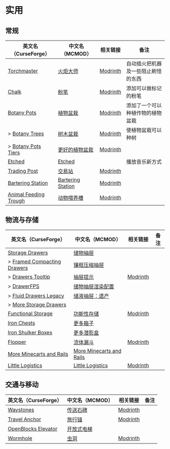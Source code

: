 # 实用

## 常规

| 英文名（CurseForge）                                                                        | 中文名（MCMOD）                                           | 相关链接                                                   | 备注                               |
| ------------------------------------------------------------------------------------------- | --------------------------------------------------------- | ---------------------------------------------------------- | ---------------------------------- |
| [Torchmaster](https://www.curseforge.com/minecraft/mc-mods/torchmaster)                     | [火炬大师](https://www.mcmod.cn/class/779.html)           | [Modrinth](https://modrinth.com/mod/torchmaster)           | 自动插火把机器及一些阻止刷怪的东西 |
| [Chalk](https://www.curseforge.com/minecraft/mc-mods/chalk)                                 | [粉笔](https://www.mcmod.cn/class/4996.html)              | [Modrinth](https://modrinth.com/mod/chalk-mod)             | 添加可以做标记的粉笔               |
| [Botany Pots](https://www.curseforge.com/minecraft/mc-mods/botany-pots)                     | [植物盆栽](https://www.mcmod.cn/class/3499.html)          | [Modrinth](https://modrinth.com/mod/botany-pots)           | 添加了一个可以种植作物的植物盆栽   |
| > [Botany Trees](https://www.curseforge.com/minecraft/mc-mods/botany-trees)                 | [树木盆栽](https://www.mcmod.cn/class/3491.html)          | [Modrinth](https://modrinth.com/mod/botany-trees)          | 使植物盆栽可以种树                 |
| > [Botany Pots Tiers](https://www.curseforge.com/minecraft/mc-mods/botany-pots-tiers)       | [更好的植物盆栽](https://www.mcmod.cn/class/4708.html)    | [Modrinth](https://modrinth.com/mod/botany-pots-tiers)     |                                    |
| [Etched](https://www.curseforge.com/minecraft/mc-mods/etched)                               | [Etched](https://www.mcmod.cn/class/5735.html)            |                                                            | 播放音乐新方式                     |
| [Trading Post](https://www.curseforge.com/minecraft/mc-mods/trading-post)                   | [交易站](https://www.mcmod.cn/class/5589.html)            | [Modrinth](https://modrinth.com/mod/trading-post)          |                                    |
| [Bartering Station](https://www.curseforge.com/minecraft/mc-mods/bartering-station)         | [Bartering Station](https://www.mcmod.cn/class/8078.html) | [Modrinth](https://modrinth.com/mod/bartering-station)     |                                    |
| [Animal Feeding Trough](https://www.curseforge.com/minecraft/mc-mods/animal-feeding-trough) | [动物喂养槽](https://www.mcmod.cn/class/3608.html)        | [Modrinth](https://modrinth.com/mod/animal_feeding_trough) |                                    |

## 物流与存储

| 英文名（CurseForge）                                                                                  | 中文名（MCMOD）                                                  | 相关链接                                                | 备注 |
| ----------------------------------------------------------------------------------------------------- | ---------------------------------------------------------------- | ------------------------------------------------------- | ---- |
| [Storage Drawers](https://www.curseforge.com/minecraft/mc-mods/storage-drawers)                       | [储物抽屉](https://www.mcmod.cn/class/408.html)                  |                                                         |      |
| > [Framed Compacting Drawers](https://www.curseforge.com/minecraft/mc-mods/framed-compacting-drawers) | [镶框压缩抽屉](https://www.mcmod.cn/class/3096.html)             |                                                         |      |
| > [Drawers Tooltip](https://www.curseforge.com/minecraft/mc-mods/drawers-tooltip)                     | [抽屉提示](https://www.mcmod.cn/class/3669.html)                 | [Modrinth](https://modrinth.com/mod/drawers-tooltip)    |      |
| > [DrawerFPS](https://www.curseforge.com/minecraft/mc-mods/drawerfps)                                 | [储物抽屉渲染配置](https://www.mcmod.cn/class/3893.html)         |                                                         |      |
| > [Fluid Drawers Legacy](https://www.curseforge.com/minecraft/mc-mods/fluid-drawers-legacy)           | [储液抽屉：遗产](https://www.mcmod.cn/class/6047.html)           |                                                         |      |
| > [More Storage Drawers](https://www.curseforge.com/minecraft/mc-mods/more-storage-drawers)           |                                                                  |                                                         |      |
| [Functional Storage](https://www.curseforge.com/minecraft/mc-mods/functional-storage)                 | [功能性存储](https://www.mcmod.cn/class/5350.html)               | [Modrinth](https://modrinth.com/mod/functional-storage) |      |
| [Iron Chests](https://www.curseforge.com/minecraft/mc-mods/iron-chests)                               | [更多箱子](https://www.mcmod.cn/class/20.html)                   |                                                         |      |
| [Iron Shulker Boxes](https://www.curseforge.com/minecraft/mc-mods/iron-shulker-boxes)                 | [更多潜影盒](https://www.mcmod.cn/class/1974.html)               |                                                         |      |
| [Flopper](https://www.curseforge.com/minecraft/mc-mods/flopper)                                       | [流体漏斗](https://www.mcmod.cn/class/2096.html)                 | [Modrinth](https://modrinth.com/mod/flopper)            |      |
| [More Minecarts and Rails](https://www.curseforge.com/minecraft/mc-mods/more-minecarts)               | [More Minecarts and Rails](https://www.mcmod.cn/class/5645.html) |                                                         |      |
| [Little Logistics](https://www.curseforge.com/minecraft/mc-mods/little-logistics)                     | [Little Logistics](https://www.mcmod.cn/class/6265.html)         | [Modrinth](https://modrinth.com/mod/little-logistics)   |      |

## 交通与移动

| 英文名（CurseForge）                                                                    | 中文名（MCMOD）                                    | 相关链接                                            | 备注 |
| --------------------------------------------------------------------------------------- | -------------------------------------------------- | --------------------------------------------------- | ---- |
| [Waystones](https://www.curseforge.com/minecraft/mc-mods/waystones)                     | [传送石碑](https://www.mcmod.cn/class/1339.html)   | [Modrinth](https://modrinth.com/mod/waystones)      |      |
| [Travel Anchor](https://www.curseforge.com/minecraft/mc-mods/travel-anchors)            | [旅行锚](https://www.mcmod.cn/class/3128.html)     | [Modrinth](https://modrinth.com/mod/travel-anchors) |      |
| [OpenBlocks Elevator](https://www.curseforge.com/minecraft/mc-mods/openblocks-elevator) | [开放式电梯](https://www.mcmod.cn/class/3345.html) |                                                     |      |
| [Wormhole](https://www.curseforge.com/minecraft/mc-mods/wormhole-portals)               | [虫洞](https://www.mcmod.cn/class/8702.html)       | [Modrinth](https://modrinth.com/mod/wormhole)       |      |

